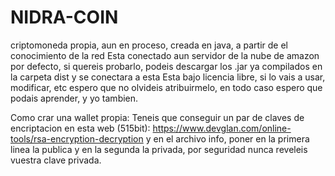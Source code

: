 # NIDRA-COIN
criptomoneda propia, aun en proceso, creada en java, a partir de el conocimiento de la red
Esta conectado aun servidor de la nube de amazon por defecto, si quereis probarlo, podeis descargar los .jar ya compilados en la carpeta dist y se conectara a esta
Esta bajo licencia libre, si lo vais a usar, modificar, etc espero que no olvideis atribuirmelo, en todo caso espero que podais aprender, y yo tambien.

Como crar una wallet propia:
Teneis que conseguir un par de claves de encriptacion en esta web (515bit): https://www.devglan.com/online-tools/rsa-encryption-decryption
y en el archivo info, poner en la primera linea la publica y en la segunda la privada, por seguridad nunca reveleis vuestra clave privada.
